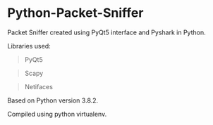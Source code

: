 # Python-Packet-Sniffer

Packet Sniffer created using PyQt5 interface and Pyshark in Python.

Libraries used: 
> PyQt5

> Scapy

> Netifaces

Based on Python version 3.8.2.

Compiled using python virtualenv.
